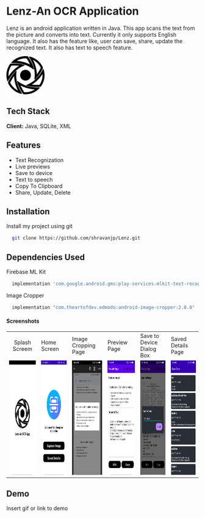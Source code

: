 # Lenz-An OCR Application

Lenz is an android application written in Java. This app scans the text from the picture and converts into text. Currently it only supports English language. It also has the feature like, user can save, share, update the recognized text. It also has text to speech feature.


<img src="https://github.com/shravanjp/Lenz/blob/master/app/src/main/res/drawable/lenz.png" width="100" height="100">


## Tech Stack

**Client:** Java, SQLite, XML


## Features

- Text Recognization
- Live previews
- Save to device
- Text to speech
- Copy To Clipboard
- Share, Update, Delete


## Installation

Install my project using git

```bash
  git clone https://github.com/shravanjp/Lenz.git
```

## Dependencies Used

Firebase ML Kit
```bash
  implementation 'com.google.android.gms:play-services-mlkit-text-recognition:16.2.0'
```

Image Cropper
```bash
  implementation "com.theartofdev.edmodo:android-image-cropper:2.8.0"
```
    
#### Screenshots

<table>
  <tr>
     <td style="text-align:center">Splash Screem</td>
     <td>Home Screen</td>
     <td>Image Cropping Page</td>
    <td>Preview Page</td>
    <td>Save to Device Dialog Box</td>
    <td>Saved Details Page</td>
  </tr>
  <tr>
    <td><img src="https://github.com/shravanjp/Lenz/blob/master/app/src/main/res/drawable/spalshscreen.jpg" width="170" height="300"></td>
    <td><img src="https://github.com/shravanjp/Lenz/blob/master/app/src/main/res/drawable/homescreen.jpg" width="170" height="300"></td>
    <td><img src="https://github.com/shravanjp/Lenz/blob/master/app/src/main/res/drawable/cropimage.jpg" width="170" height="300"></td>
    <td><img src="https://github.com/shravanjp/Lenz/blob/master/app/src/main/res/drawable/previewpage.jpg" width="170" height="300"></td>
    <td><img src="https://github.com/shravanjp/Lenz/blob/master/app/src/main/res/drawable/savetodevice.jpg" width="170" height="300"></td>
    <td><img src="https://github.com/shravanjp/Lenz/blob/master/app/src/main/res/drawable/saveddetails.jpg" width="170" height="300"></td>
  </tr>
 </table>


## Demo

Insert gif or link to demo

